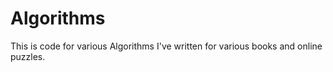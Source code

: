 # Algorithms

This is code for various Algorithms I've written for various books and online puzzles.
